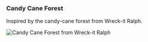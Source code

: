 ### Candy Cane Forest

Inspired by the candy-cane forest from Wreck-it Ralph.

![Candy Cane Forest from Wreck-it Ralph](/assets/images/houdini-daily-practice/31/reference-0.png)


